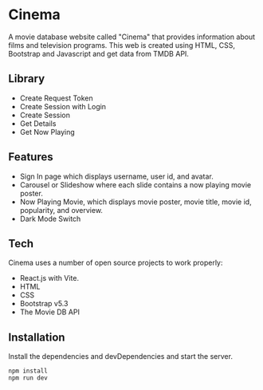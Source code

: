 #  Cinema

A movie database website called "Cinema" that provides information about films and television programs. This web is created using HTML, CSS, Bootstrap and Javascript and get data from TMDB API.

## Library 

- Create Request Token
- Create Session with Login
- Create Session
- Get Details
- Get Now Playing

## Features

- Sign In page which displays username, user id, and avatar.
- Carousel or Slideshow where each slide contains a now playing movie poster.
- Now Playing Movie, which displays movie poster, movie title, movie id, popularity, and overview.
- Dark Mode Switch

## Tech

Cinema uses a number of open source projects to work properly:

- React.js with Vite.
- HTML
- CSS
- Bootstrap v5.3
- The Movie DB API

## Installation

Install the dependencies and devDependencies and start the server.

```shr
npm install
npm run dev
```

